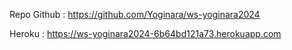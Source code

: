 Repo Github : https://github.com/Yoginara/ws-yoginara2024

Heroku : https://ws-yoginara2024-6b64bd121a73.herokuapp.com
